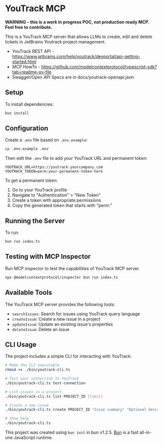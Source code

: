 # YouTrack MCP

**WARNING - this is a work in progress POC, not production ready MCP. Feel free to contribute.**

This is a YouTrack MCP server that allows LLMs to create, edit and delete tickets in 
JetBrains Youtrack project management.

- YouTrack REST API - https://www.jetbrains.com/help/youtrack/devportal/api-getting-started.html
- MCP HowTo - https://github.com/modelcontextprotocol/typescript-sdk?tab=readme-ov-file
- Swagger/Open API Specs are in docs/youtrack-openapi.json


## Setup

To install dependencies:

```bash
bun install
```

## Configuration

Create a `.env` file based on `.env.example`:

```bash
cp .env.example .env
```

Then edit the `.env` file to add your YouTrack URL and permanent token:

```
YOUTRACK_URL=https://youtrack.yourcompany.com
YOUTRACK_TOKEN=perm:your-permanent-token-here
```

To get a permanent token:
1. Go to your YouTrack profile
2. Navigate to "Authentication" > "New Token"
3. Create a token with appropriate permissions
4. Copy the generated token that starts with "perm:"

## Running the Server

To run:

```bash
bun run index.ts
```

## Testing with MCP Inspector

Run MCP inspector to test the capabilities of YouTrack MCP server.

```bash
npx @modelcontextprotocol/inspector bun run index.ts
```

## Available Tools

The YouTrack MCP server provides the following tools:

- `searchIssues`: Search for issues using YouTrack query language
- `createIssue`: Create a new issue in a project
- `updateIssue`: Update an existing issue's properties
- `deleteIssue`: Delete an issue

## CLI Usage

The project includes a simple CLI for interacting with YouTrack:

```bash
# Make the CLI executable
chmod +x ./bin/youtrack-cli.ts

# Test your connection to YouTrack
./bin/youtrack-cli.ts test-connection

# List issues in a project
./bin/youtrack-cli.ts list PROJECT_ID [limit]

# Create a new issue
./bin/youtrack-cli.ts create PROJECT_ID "Issue summary" "Optional description"

# Show help
./bin/youtrack-cli.ts
```

This project was created using `bun init` in bun v1.2.5. [Bun](https://bun.sh) is a fast all-in-one JavaScript runtime.
